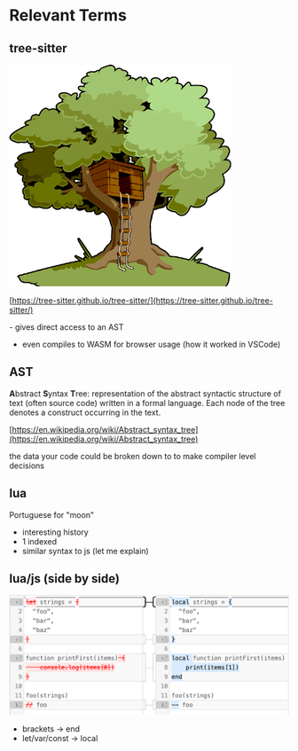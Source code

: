 # Relevant Terms

## tree-sitter

![tree sitter logo](./assets/tree-sitter-small.png)

[https://tree-sitter.github.io/tree-sitter/](https://tree-sitter.github.io/tree-sitter/)

<div class="notes">
- gives direct access to an AST

- even compiles to WASM for browser usage (how it worked in VSCode)

</div>

## AST

**A**bstract
**S**yntax
**T**ree: representation of the abstract syntactic structure of text (often source code) written in a formal language. Each node of the tree denotes a construct occurring in the text.

[https://en.wikipedia.org/wiki/Abstract_syntax_tree](https://en.wikipedia.org/wiki/Abstract_syntax_tree)

<div class="notes">
the data your code could be broken down to to make compiler level decisions
</div>

## lua

Portuguese for "moon"

- interesting history
- 1 indexed
- similar syntax to js (let me explain)

## lua/js (side by side)

![JS to Lua diff](./assets/js-to-lua.png)

<div class="notes">

- brackets -> end
- let/var/const -> local

</div>
